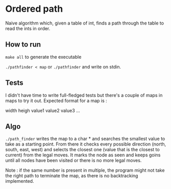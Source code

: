 # Ordered path

Naive algorithm which, given a table of int, finds a path
through the table to read the ints in order.

## How to run

`make all` to generate the executable

`./pathfinder < map` or `./pathfinder` and write on stdin.

## Tests

I didn't have time to write full-fledged tests but there's a
couple of maps in maps to try it out.
Expected format for a map is :

width heigh
value1 value2
value3 ...

## Algo

`./path_finder` writes the map to a char * and searches the smallest
value to take as a starting point.
From there it checks every possible direction (north, south, east, west)
and selects the closest one (value that is the closest to current) from
the legal moves. It marks the node as seen and keeps goins until all nodes
have been visited or there is no more legal moves.

Note : if the same number is present in multiple, the program might not take
the right path to terminate the map, as there is no backtracking implemented.